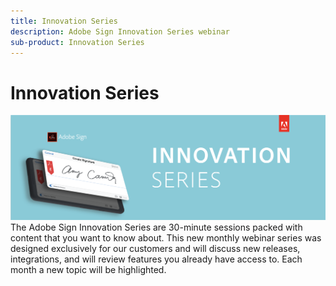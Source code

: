 ```yaml
---
title: Innovation Series
description: Adobe Sign Innovation Series webinar
sub-product: Innovation Series
---
```


# Innovation Series

![innovation series Banner](assets/isbanner.png) 
The Adobe Sign Innovation Series are 30-minute sessions packed with content that you want to know about. This new monthly webinar series was designed exclusively for our customers and will discuss new releases, integrations, and will review features you already have access to. Each month a new topic will be highlighted.

